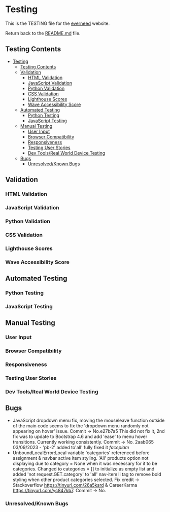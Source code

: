 # Testing

This is the TESTING file for the [everneed]() website.

Return back to the [README.md](README.md) file.

## Testing Contents  
  
- [Testing](#testing)
  - [Testing Contents](#testing-contents)
  - [Validation](#validation)
    - [HTML Validation](#html-validation)
    - [JavaScript Validation](#javascript-validation)
    - [Python Validation](#python-validation)
    - [CSS Validation](#css-validation)
    - [Lighthouse Scores](#lighthouse-scores)
    - [Wave Accessibility Score](#wave-accessibility-score)
  - [Automated Testing](#automated-testing)
    - [Python Testing](#python-testing)
    - [JavaScript Testing](#javascript-testing)
  - [Manual Testing](#manual-testing)
    - [User Input](#user-input)
    - [Browser Compatibility](#browser-compatibility)
    - [Responsiveness](#responsiveness)
    - [Testing User Stories](#testing-user-stories)
    - [Dev Tools/Real World Device Testing](#dev-toolsreal-world-device-testing)
  - [Bugs](#bugs)
    - [Unresolved/Known Bugs](#unresolvedknown-bugs)


## Validation

### HTML Validation

### JavaScript Validation

### Python Validation

### CSS Validation

### Lighthouse Scores

### Wave Accessibility Score

## Automated Testing

### Python Testing

### JavaScript Testing

## Manual Testing

### User Input

### Browser Compatibility

### Responsiveness

### Testing User Stories

### Dev Tools/Real World Device Testing

## Bugs

- JavaScript dropdown menu fix, moving the mouseleave function outside of the main code seems to fix the 'dropdown menu randomly not appearing on hover' issue. Commit -> No.e27b7a5 This did not fix it, 2nd fix was to update to Bootstrap 4.6 and add 'ease' to menu hover transitions. Currently working consistently. Commit -> No. 2aab065 03/09/2023 - 'pb-2' added to'all' fully fixed it *faceplam*
- UnboundLocalError:Local variable 'categories' referenced before assignment & navbar active item styling. 'All' products option not displaying due to category = None when it was necessary for it to be categories. Changed to categories = [] to initialize as empty list and added 'not request.GET.category' to 'all' nav-item li tag to remove bold styling when other product categories selected. Fix credit -> Stackoverflow <https://tinyurl.com/26a5ksrd> & CareerKarma <https://tinyurl.com/yc847kb7>. Commit -> No.

### Unresolved/Known Bugs
